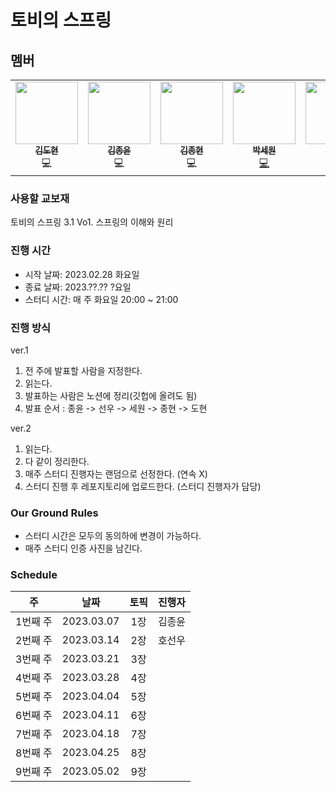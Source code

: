 # 토비의 스프링 

## 멤버

<table>
  <tr>
    <td align="center"><a href="https://github.com/K-Diger"><img src="https://avatars.githubusercontent.com/u/60564431?v=4" width="100px;" alt=""/><br /><sub><b>김도현</b></sub></a><br />💻</a></td>
    <td align="center"><a href="https://github.com/jongnan"><img src="https://user-images.githubusercontent.com/26344479/221334352-f27c65cf-f099-4f93-9534-55983f393223.png" width="100px;" alt=""/><br /><sub><b>김종윤</b></sub></a><br />💻</a></td>
    <td align="center"><a href="https://github.com/KJongHyun"><img src="https://user-images.githubusercontent.com/69254943/221334018-0e720dc8-fe6b-419f-809b-43e297c62446.png" width="100px;" alt=""/><br /><sub><b>김종현</b></sub></a><br />💻</a></td>
    <td align="center"><a href="https://github.com/sw-develop"><img src="https://user-images.githubusercontent.com/69254943/221334018-0e720dc8-fe6b-419f-809b-43e297c62446.png" width="100px;" alt=""/><br /><sub><b>박세원</b></sub></a><br /><a href="https://github.com/AUSG/Relay-Homepage/commits?author=whitesoil" title="Code">💻</a></td>
    <td align="center"><a href="https://github.com/hocaron"><img src="https://user-images.githubusercontent.com/69254943/221334018-0e720dc8-fe6b-419f-809b-43e297c62446.png" width="100px;" alt=""/><br /><sub><b>호선우</b></sub></a><br /><a href="https://github.com/AUSG/Relay-Homepage/commits?author=rayleighko" title="Code">💻</a></td>
  </tr>
</table>

### 사용할 교보재

토비의 스프링 3.1 Vo1. 스프링의 이해와 원리

### 진행 시간
* 시작 날짜: 2023.02.28 화요일
* 종료 날짜: 2023.??.?? ?요일
* 스터디 시간: 매 주 화요일 20:00 ~ 21:00

### 진행 방식
ver.1
1. 전 주에 발표할 사람을 지정한다.
2. 읽는다.
3. 발표하는 사람은 노션에 정리(깃헙에 올려도 됨)
4. 발표 순서 : 종윤 -> 선우 -> 세원 -> 종현 -> 도현

ver.2
1. 읽는다.
2. 다 같이 정리한다.
3. 매주 스터디 진행자는 랜덤으로 선정한다. (연속 X)
4. 스터디 진행 후 레포지토리에 업로드한다. (스터디 진행자가 담당)

### Our Ground Rules
- 스터디 시간은 모두의 동의하에 변경이 가능하다.
- 매주 스터디 인증 사진을 남긴다.

### Schedule

|   주    |     날짜     |토픽|   진행자    |
|:------:|:----------:|:-----:|:--------:|
| 1번째 주  | 2023.03.07 |1장 | 김종윤 |
| 2번째 주  | 2023.03.14 |2장 | 호선우 |
| 3번째 주  | 2023.03.21 |3장 ||
| 4번째 주  | 2023.03.28 |4장 ||
| 5번째 주  | 2023.04.04 |5장 ||
| 6번째 주  | 2023.04.11 |6장 ||
| 7번째 주  | 2023.04.18 |7장 ||
| 8번째 주  | 2023.04.25 |8장 ||
| 9번째 주  | 2023.05.02 |9장 ||
